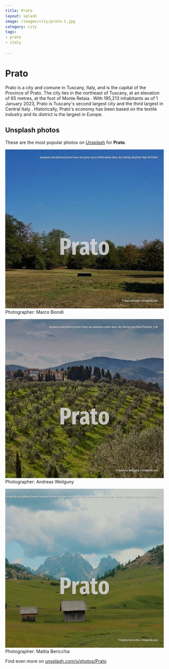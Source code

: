 ```yaml
---
title: Prato
layout: splash
image: /images/city/prato.1.jpg
category: city
tags:
- prato
- italy

---
```

# Prato

Prato  is a city and comune in Tuscany, Italy, and is the capital of the Province of Prato. The city lies in the northeast of Tuscany, at an elevation of 65 metres, at the foot of Monte  Retaia . With 195,213 inhabitants as of 1 January 2023, Prato is Tuscany's second largest city  and the  third largest in Central Italy .  Historically, Prato's economy has been based on the textile industry and its district is the  largest in Europe. 

 
## Unsplash photos
These are the most popular photos on [Unsplash](https://unsplash.com) for **Prato**.
 
![Prato](/images/city/prato.1.jpg)
Photographer:  Marco Biondi
 
![Prato](/images/city/prato.2.jpg)
Photographer:  Andreas Weilguny
 
![Prato](/images/city/prato.3.jpg)
Photographer:  Mattia Bericchia
 
Find even more on [unsplash.com/s/photos/Prato](https://unsplash.com/s/photos/Prato)
 
